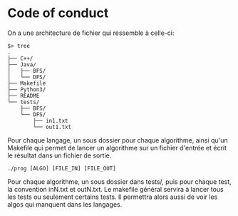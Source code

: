 # Code of conduct

On a une architecture de fichier qui ressemble à celle-ci:
```
$> tree
.
├── C++/
├── Java/
│   ├── BFS/
│   └── DFS/
├── Makefile
├── Python3/
├── README
└── tests/
    ├── BFS/
    └── DFS/
        ├── in1.txt
        └── out1.txt
```

Pour chaque langage, un sous dossier pour chaque algorithme, ainsi qu'un Makefile qui permet de lancer un algorithme sur un fichier d'entrée et écrit le résultat dans un fichier de sortie.
```
./prog [ALGO] [FILE_IN] [FILE_OUT]
```
Pour chaque algorithme, un sous dossier dans tests/, puis pour chaque test, la convention inN.txt et outN.txt.
Le makefile général servira à lancer tous les tests ou seulement certains tests.
Il permettra alors aussi de voir les algos qui manquent dans les langages.
